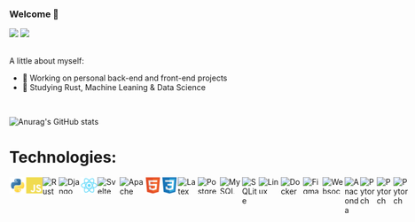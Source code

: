 ### Welcome 👋

<div> 
  <a href="https://www.youtube.com/channel/UCFTUglYPxOEgXxaRgSRmtFA" target="_blank"><img src="https://img.shields.io/badge/YouTube-FF0000?style=for-the-badge&logo=youtube&logoColor=white" target="_blank"></a>
<!--   <a href="https://instagram.com/rafaballerini" target="_blank"><img src="https://img.shields.io/badge/-Instagram-%23E4405F?style=for-the-badge&logo=instagram&logoColor=white" target="_blank"></a> -->
  <a href="https://discord.gg/ruP5Bk9PGb" target="_blank"><img src="https://img.shields.io/badge/Discord-7289DA?style=for-the-badge&logo=discord&logoColor=white" target="_blank"></a> 
</div>

<br>

A little about myself:

- 🔭 Working on personal back-end and front-end projects
- 🌱 Studying Rust, Machine Leaning & Data Science

<br>

![Anurag's GitHub stats](https://github-readme-stats.vercel.app/api?username=letalboy&show_icons=true&theme=transparent)
<!--  ![Top Langs](https://github-readme-stats.vercel.app/api/top-langs/?username=letalboy&hide_progress=false) -->

# Technologies:
<div style="display: flex; justufy-content:center; align-itens:center; flex-direction: row;"><br>
  <img align="center" alt="Python" height="30" width="40" style="filter: invert(0%);" src="https://raw.githubusercontent.com/devicons/devicon/master/icons/python/python-original.svg">
  <img align="center" alt="Js" height="30" width="40" src="https://raw.githubusercontent.com/devicons/devicon/master/icons/javascript/javascript-plain.svg">
  <img align="center" alt="Rust" height=auto width="35" src="https://user-images.githubusercontent.com/25181517/192599922-3a8ceb1c-ff1d-40bc-b73c-99ea1182d8ad.png">
  <img align="center" alt="Django" height="30" width="40" src="https://github.com/get-icon/geticon/raw/master/icons/django.svg" alt="Svelte">
  <img align="center" alt="React" height="30" width="40" src="https://raw.githubusercontent.com/devicons/devicon/master/icons/react/react-original.svg">
  <img align="center" alt="Svelte" height="30" width="40" src="https://github.com/get-icon/geticon/raw/master/icons/svelte-icon.svg" alt="Svelte">
  <img align="center" alt="Apache" height="40" width="45" src="https://cdn.jsdelivr.net/gh/devicons/devicon/icons/apache/apache-original-wordmark.svg" />
  <img align="center" alt="HTML" height="30" width="40" src="https://raw.githubusercontent.com/devicons/devicon/master/icons/html5/html5-original.svg">
  <img align="center" alt="CSS" height="30" width="40" src="https://raw.githubusercontent.com/devicons/devicon/master/icons/css3/css3-original.svg">
  <img align="center" alt="Latex" height="auto" width="55" src="https://cdn.jsdelivr.net/gh/devicons/devicon/icons/latex/latex-original.svg">
  <img align="center" alt="Postgrees" height="30" width="40" src="https://github.com/get-icon/geticon/raw/master/icons/postgresql.svg" alt="PostgreSQL">
  <img align="center" alt="MySQL" height="30" width="40" src="https://github.com/get-icon/geticon/raw/master/icons/mysql.svg" alt="MySQL">
  <img align="center" alt="SQLite" height="auto" width="30" src="https://cdn.jsdelivr.net/gh/devicons/devicon/icons/sqlite/sqlite-original.svg">
  <img align="center" alt="Linux" height="30" width="40" src="https://cdn.jsdelivr.net/gh/devicons/devicon/icons/linux/linux-original.svg" alt="PostgreSQL">        
  <img align="center" alt="Docker" height="35" width="40" src="https://cdn.jsdelivr.net/gh/devicons/devicon/icons/docker/docker-original-wordmark.svg">        
  <img align="center" alt="Figma" height="30" width="35" src="https://cdn.jsdelivr.net/gh/devicons/devicon/icons/figma/figma-original.svg">
  <img align="center" alt="Websocket" height="30" width="40" src="https://user-images.githubusercontent.com/25181517/187070862-03888f18-2e63-4332-95fb-3ba4f2708e59.png">
  <img align="center" alt="Anaconda" height="auto" width="28" src="https://cdn.jsdelivr.net/gh/devicons/devicon/icons/anaconda/anaconda-original.svg">
  <img align="center" alt="Pytorch" height="auto" width="30" src="https://cdn.jsdelivr.net/gh/devicons/devicon/icons/pytorch/pytorch-original.svg">
  <img align="center" alt="Pytorch" height="auto" width="30" src="https://cdn.jsdelivr.net/gh/devicons/devicon/icons/raspberrypi/raspberrypi-original.svg">
  <img align="center" alt="Pytorch" height="auto" width="30" src="https://avatars.githubusercontent.com/u/28156855?s=200&v=4">
  <!-- <img align="center" alt="Numpy" height="auto" width="36" src="https://numpy.org/images/logo.svg"> --> 
  <!-- <img align="center" alt="Arduino" height="30" width="40" src="https://cdn.jsdelivr.net/gh/devicons/devicon/icons/arduino/arduino-original.svg"> -->      
</div>

